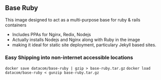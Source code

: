 ## Base Ruby

This image designed to act as a multi-purpose base for ruby & rails containers
* Includes PPAs for Nginx, Redix, Nodejs
* Actually installs Nodejs and Nginx along with Ruby in the image
* making it ideal for static site deployment, particulary Jekyll based sites.


### Easy Shipping into non-internet accessible locations
`docker save datacom/base-ruby | gzip > base-ruby.tar.gz`
`docker load datacom/base-ruby < gunzip base-ruby.tar.gz`